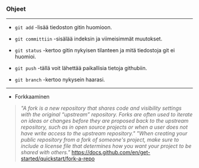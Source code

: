 ### **Ohjeet**

----

- ``git add`` -lisää tiedoston gitin huomioon.

- ``git committiin`` -sisälää indeksin ja viimeisimmät muutokset.

- ``git status`` -kertoo gitin nykyisen tilanteen ja mitä tiedostoja git ei huomioi.

- ``git push`` -tällä voit lähettää paikallisia tietoja githubiin.

- ``git branch`` -kertoo nykysein haarasi.

----

- Forkkaaminen
> *"A fork is a new repository that shares code and visibility settings with the original “upstream” repository. Forks are often used to iterate on ideas or changes before they are proposed back to the upstream repository, such as in open source projects or when a user does not have write access to the upstream repository." "When creating your public repository from a fork of someone's project, make sure to include a license file that determines how you want your project to be shared with others."* https://docs.github.com/en/get-started/quickstart/fork-a-repo
